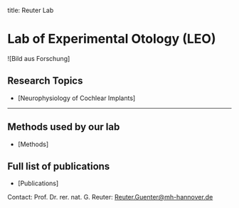 title: Reuter Lab

# Lab of Experimental Otology (LEO)

![Bild aus Forschung]






## Research Topics
-   [Neurophysiology of Cochlear Implants]
  


---------------------
## Methods used by our lab
- [Methods]



## Full list of publications
- [Publications]




Contact: Prof. Dr. rer. nat. G. Reuter: <Reuter.Guenter@mh-hannover.de>

